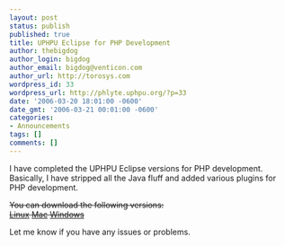 ```yaml
---
layout: post
status: publish
published: true
title: UPHPU Eclipse for PHP Development
author: thebigdog
author_login: bigdog
author_email: bigdog@venticon.com
author_url: http://torosys.com
wordpress_id: 33
wordpress_url: http://phlyte.uphpu.org/?p=33
date: '2006-03-20 18:01:00 -0600'
date_gmt: '2006-03-21 00:01:00 -0600'
categories:
- Announcements
tags: []
comments: []
---
```

<p>I have completed the UPHPU Eclipse versions for PHP development. Basically, I have stripped all the Java fluff and added various plugins for PHP development.</p>
<p style="text-decoration: line-through">You can download the following versions:<br /><a href="http://www.uphpu.org/downloads/eclipse/eclipse-3.1.2-linux-uphpu.tar.gz">Linux</a> <a href="http://www.uphpu.org/downloads/eclipse/eclipse-3.1.2-mac-uphpu.tar.gz">Mac</a> <a href="http://www.uphpu.org/downloads/eclipse/eclipse-3.1.2-win-uphpu.tar.gz">Windows</a></p>
<p>Let me know if you have any issues or problems.</p>
